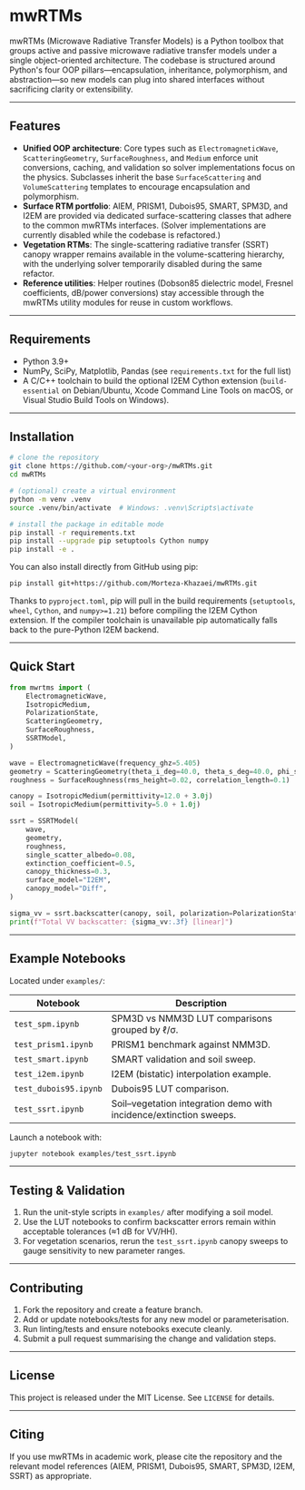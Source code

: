 # mwRTMs

mwRTMs (Microwave Radiative Transfer Models) is a Python toolbox that groups
active and passive microwave radiative transfer models under a single
object-oriented architecture. The codebase is structured around Python's four
OOP pillars—encapsulation, inheritance, polymorphism, and abstraction—so new
models can plug into shared interfaces without sacrificing clarity or
extensibility.

---

## Features

- **Unified OOP architecture**: Core types such as
  `ElectromagneticWave`, `ScatteringGeometry`, `SurfaceRoughness`, and
  `Medium` enforce unit conversions, caching, and validation so solver
  implementations focus on the physics. Subclasses inherit the base
  `SurfaceScattering` and `VolumeScattering` templates to encourage
  encapsulation and polymorphism.
- **Surface RTM portfolio**: AIEM, PRISM1, Dubois95, SMART, SPM3D, and I2EM are
  provided via dedicated surface-scattering classes that adhere to the common
  mwRTMs interfaces. (Solver implementations are currently disabled while the
  codebase is refactored.)
- **Vegetation RTMs**: The single-scattering radiative transfer (SSRT) canopy
  wrapper remains available in the volume-scattering hierarchy, with the
  underlying solver temporarily disabled during the same refactor.
- **Reference utilities**: Helper routines (Dobson85 dielectric model, Fresnel
  coefficients, dB/power conversions) stay accessible through the mwRTMs
  utility modules for reuse in custom workflows.

---

## Requirements

- Python 3.9+
- NumPy, SciPy, Matplotlib, Pandas (see `requirements.txt` for the full list)
- A C/C++ toolchain to build the optional I2EM Cython extension (`build-essential`
  on Debian/Ubuntu, Xcode Command Line Tools on macOS, or Visual Studio Build
  Tools on Windows).

---

## Installation

```bash
# clone the repository
git clone https://github.com/<your-org>/mwRTMs.git
cd mwRTMs

# (optional) create a virtual environment
python -m venv .venv
source .venv/bin/activate  # Windows: .venv\Scripts\activate

# install the package in editable mode
pip install -r requirements.txt
pip install --upgrade pip setuptools Cython numpy
pip install -e .
```

You can also install directly from GitHub using pip:

```bash
pip install git+https://github.com/Morteza-Khazaei/mwRTMs.git
```

Thanks to `pyproject.toml`, pip will pull in the build requirements
(`setuptools`, `wheel`, `Cython`, and `numpy>=1.21`) before compiling the I2EM
Cython extension. If the compiler toolchain is unavailable pip automatically
falls back to the pure-Python I2EM backend.

---

## Quick Start

```python
from mwrtms import (
    ElectromagneticWave,
    IsotropicMedium,
    PolarizationState,
    ScatteringGeometry,
    SurfaceRoughness,
    SSRTModel,
)

wave = ElectromagneticWave(frequency_ghz=5.405)
geometry = ScatteringGeometry(theta_i_deg=40.0, theta_s_deg=40.0, phi_s_deg=180.0)
roughness = SurfaceRoughness(rms_height=0.02, correlation_length=0.1)

canopy = IsotropicMedium(permittivity=12.0 + 3.0j)
soil = IsotropicMedium(permittivity=5.0 + 1.0j)

ssrt = SSRTModel(
    wave,
    geometry,
    roughness,
    single_scatter_albedo=0.08,
    extinction_coefficient=0.5,
    canopy_thickness=0.3,
    surface_model="I2EM",
    canopy_model="Diff",
)

sigma_vv = ssrt.backscatter(canopy, soil, polarization=PolarizationState.VV)
print(f"Total VV backscatter: {sigma_vv:.3f} [linear]")
```

---

## Example Notebooks

Located under `examples/`:

| Notebook | Description |
| --- | --- |
| `test_spm.ipynb` | SPM3D vs NMM3D LUT comparisons grouped by ℓ/σ. |
| `test_prism1.ipynb` | PRISM1 benchmark against NMM3D. |
| `test_smart.ipynb` | SMART validation and soil sweep. |
| `test_i2em.ipynb` | I2EM (bistatic) interpolation example. |
| `test_dubois95.ipynb` | Dubois95 LUT comparison. |
| `test_ssrt.ipynb` | Soil–vegetation integration demo with incidence/extinction sweeps. |

Launch a notebook with:

```bash
jupyter notebook examples/test_ssrt.ipynb
```

---

## Testing & Validation

1. Run the unit-style scripts in `examples/` after modifying a soil model.
2. Use the LUT notebooks to confirm backscatter errors remain within acceptable
   tolerances (≈1 dB for VV/HH).
3. For vegetation scenarios, rerun the `test_ssrt.ipynb` canopy sweeps to gauge
   sensitivity to new parameter ranges.

---

## Contributing

1. Fork the repository and create a feature branch.
2. Add or update notebooks/tests for any new model or parameterisation.
3. Run linting/tests and ensure notebooks execute cleanly.
4. Submit a pull request summarising the change and validation steps.

---

## License

This project is released under the MIT License. See `LICENSE` for details.

---

## Citing

If you use mwRTMs in academic work, please cite the repository and the relevant
model references (AIEM, PRISM1, Dubois95, SMART, SPM3D, I2EM, SSRT) as
appropriate.
